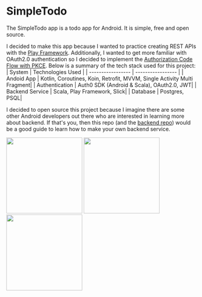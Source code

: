 # SimpleTodo
The SimpleTodo app is a todo app for Android. It is simple, free and open source. 

I decided to make this app because I wanted to practice creating REST APIs with the [Play Framework](https://www.playframework.com/). Additionally, I wanted to get more familiar with OAuth2.0 authentication so I decided to implement the [Authorization Code Flow with PKCE](https://auth0.com/docs/flows/authorization-code-flow-with-proof-key-for-code-exchange-pkce). Below is a summary of the tech stack used for this project:
| System            | Technologies Used |
| ----------------- | ----------------- |
| Andoid App        | Kotlin, Coroutines, Koin, Retrofit, MVVM, Single Activity Multi Fragment|
| Authentication    | Auth0 SDK (Android & Scala), OAuth2.0, JWT|
| Backend Service   | Scala, Play Framework, Slick|
| Database          | Postgres, PSQL|

I decided to open source this project because I imagine there are some other Android developers out there who are interested in learning more about backend. If that's you, then this repo (and the [backend repo](https://github.com/MackHartley/SimpleTodoService)) would be a good guide to learn how to make your own backend service.

<img src="https://user-images.githubusercontent.com/10659285/124343743-cb6bc080-db82-11eb-94c6-74b9690072c9.png" width="200dp" />   <img src="https://user-images.githubusercontent.com/10659285/124343763-edfdd980-db82-11eb-9c7a-9d772b8b6daf.png" width="200dp" />   <img src="https://user-images.githubusercontent.com/10659285/124343765-f0603380-db82-11eb-979e-e26044c17ea4.png" width="200dp" />
